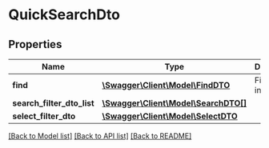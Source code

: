 # QuickSearchDto

## Properties
Name | Type | Description | Notes
------------ | ------------- | ------------- | -------------
**find** | [**\Swagger\Client\Model\FindDTO**](FindDTO.md) | Find information | [optional] 
**search_filter_dto_list** | [**\Swagger\Client\Model\SearchDTO[]**](SearchDTO.md) |  | [optional] 
**select_filter_dto** | [**\Swagger\Client\Model\SelectDTO**](SelectDTO.md) |  | [optional] 

[[Back to Model list]](../README.md#documentation-for-models) [[Back to API list]](../README.md#documentation-for-api-endpoints) [[Back to README]](../README.md)


